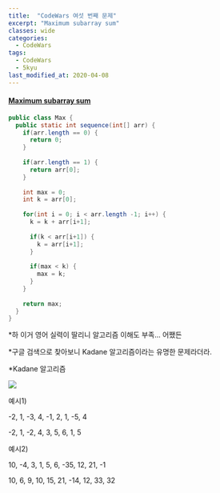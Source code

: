 ```yaml
---
title:  "CodeWars 여섯 번째 문제"
excerpt: "Maximum subarray sum"
classes: wide
categories:
  - CodeWars
tags:
  - CodeWars
  - 5kyu
last_modified_at: 2020-04-08
---
```


#### [Maximum subarray sum](https://www.codewars.com/kata/54521e9ec8e60bc4de000d6c)

```java
public class Max {
  public static int sequence(int[] arr) {
    if(arr.length == 0) {
      return 0;
    }
    
    if(arr.length == 1) {
      return arr[0];
    }
    
    int max = 0;
    int k = arr[0];
    
    for(int i = 0; i < arr.length -1; i++) {
      k = k + arr[i+1];
          
      if(k < arr[i+1]) {
        k = arr[i+1];
      }
      
      if(max < k) {
        max = k;
      }
    }
    
    return max;
  }
}
```



*하 이거 영어 실력이 딸리니 알고리즘 이해도 부족... 어쨌든

*구글 검색으로 찾아보니 Kadane 알고리즘이라는 유명한 문제라더라.

*Kadane 알고리즘

![]({{site.url}}/assets/images/kadane.PNG)

예시1)

-2, 1, -3, 4, -1, 2, 1, -5, 4

-2, 1, -2, 4, 3, 5, 6, 1, 5

예시2)

10, -4, 3, 1, 5, 6, -35, 12, 21, -1

10, 6, 9, 10, 15, 21, -14, 12, 33, 32

